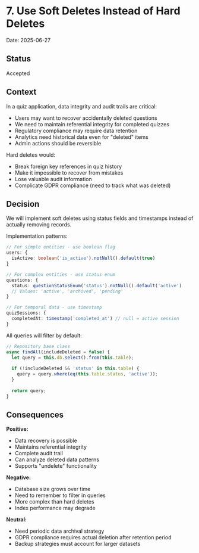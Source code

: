 # 7. Use Soft Deletes Instead of Hard Deletes

Date: 2025-06-27

## Status

Accepted

## Context

In a quiz application, data integrity and audit trails are critical:

- Users may want to recover accidentally deleted questions
- We need to maintain referential integrity for completed quizzes
- Regulatory compliance may require data retention
- Analytics need historical data even for "deleted" items
- Admin actions should be reversible

Hard deletes would:
- Break foreign key references in quiz history
- Make it impossible to recover from mistakes
- Lose valuable audit information
- Complicate GDPR compliance (need to track what was deleted)

## Decision

We will implement soft deletes using status fields and timestamps instead of actually removing records.

Implementation patterns:

```typescript
// For simple entities - use boolean flag
users: {
  isActive: boolean('is_active').notNull().default(true)
}

// For complex entities - use status enum
questions: {
  status: questionStatusEnum('status').notNull().default('active')
  // Values: 'active', 'archived', 'pending'
}

// For temporal data - use timestamp
quizSessions: {
  completedAt: timestamp('completed_at') // null = active session
}
```

All queries will filter by default:
```typescript
// Repository base class
async findAll(includeDeleted = false) {
  let query = this.db.select().from(this.table);
  
  if (!includeDeleted && 'status' in this.table) {
    query = query.where(eq(this.table.status, 'active'));
  }
  
  return query;
}
```

## Consequences

**Positive:**
- Data recovery is possible
- Maintains referential integrity
- Complete audit trail
- Can analyze deleted data patterns
- Supports "undelete" functionality

**Negative:**
- Database size grows over time
- Need to remember to filter in queries
- More complex than hard deletes
- Index performance may degrade

**Neutral:**
- Need periodic data archival strategy
- GDPR compliance requires actual deletion after retention period
- Backup strategies must account for larger datasets
